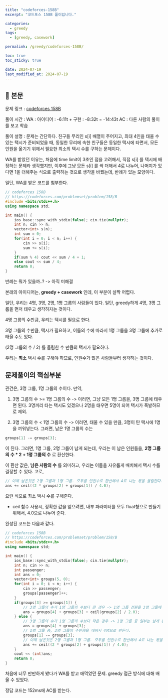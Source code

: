```yaml
---
title: "codeforces-158B"
excerpt: "코드포스 158B 풀이입니다."

categories:
  - greedy
tags:
  - [greedy, casework]

permalink: /greedy/codeforces-158B/

toc: true
toc_sticky: true

date: 2024-07-19
last_modified_at: 2024-07-19
---
```


## 🦥 본문

문제 링크 : [codeforces 158B](https://codeforces.com/problemset/problem/158/B)

풀이 시간 : 
WA : 아이디어 : -6:11t + 구현 : -8:32t = -14:43t
AC : 다른 사람의 풀이를 보고 학습

풀이 설명 : 문제는 간단하다. 친구들 무리인 s[i] 배열이 주어지고, 최대 4인을 태울 수 있는 택시가 준비되었을 때, 동일한 무리에 속한 친구들은 동일한 
택시에 타면서, 모든 인원을 옮기기 위헤서 필요한 최소의 택시 수를 구하는 문제이다. 

WA를 받았던 이유는, 처음에 time limit이 3초인 점을 고려해서, 직접  s[i] 를 택시에 배정하는 문제라 생각했지만, 이후에 그냥 모든 s[i] 를 싹 더해서 4로 나누어, 
나머지가 있다면 1을 더해주는 식으로 출력하는 것으로 생각을 바꿨는데, 반례가 있는 모양이다. 

일단, WA를 받은 코드를 첨부한다. 

```cpp
// codeforces 158B
// https://codeforces.com/problemset/problem/158/B
#include <bits/stdc++.h>
using namespace std;

int main() {
    ios_base::sync_with_stdio(false); cin.tie(nullptr);
    int n; cin >> n; 
    vector<int> s(n);
    int sum = 0;
    for(int i = 0; i < n; i++) {
        cin >> s[i];
        sum += s[i];
    }
    if(sum % 4) cout << sum / 4 + 1;
    else cout << sum / 4;
    return 0;
}
```

반례는 뭐가 있을까..? -> 아직 미해결

본래의 아이디어는, **greedy + casework** 인데, 이 부분이 살짝 어렵다. 

일단, 우리는 4명, 3명, 2명, 1명 그룹의 사람들이 있다. 일단, greedy하게 4명, 3명 그룹을 먼저 태우고 생각하자는 것이다. 

4명 그룹의 수만큼, 우리는 택시를 필요로 한다. 

3명 그룹의 수만큼, 택시가 필요하고, 이들의 수에 따라서 1명 그룹을 3명 그룹에 추가로 태울 수도 있다. 

(2명 그룹의 수 / 2) 를 올림한 수 만큼의 택시가 필요하다. 

우리는 **최소** 택시 수를 구해야 하므로, 인원수가 많은 사람들부터 생각하는 것이다. 

## 문제풀이의 핵심부분

관건은, 3명 그룹, 1명 그룹의 수이다. 만약, 

1. 3명 그룹의 수 >= 1명 그룹의 수
-> 이러면, 그냥 모든 1명 그룹을, 3명 그룹에 태우면 된다. 3명끼리 타는 택시도 있겠으나 2명을 태우면 5명이 되어 택시가 폭발하므로 제외.

2. 3명 그룹의 수 < 1명 그룹의 수
-> 이러면, 태울 수 있을 만큼, 3명이 탄 택시에 1명을 끼워넣는다. 그러면, 남은 1명 그룹의 수는
```cpp
groups[1] -= groups[3];
```
이 된다. 
그러면, 1명 그룹, 2명 그룹이 남게 되는데, 우리는 이 남은 인원들을, **2명 그룹의 수 * 2 + 1명 그룹의 수** 로 환산한다. 

이 환산 값은, **남은 사람의 수** 를 의미하고, 우리는 이들을 자유롭게 배치해서 택시 수를 결정할 수 있다. 고로, 

```cpp
// 이제 남은것은 2명 그룹과 1명 그룹. 모두를 인원수로 환산해서 4로 나눈 몫을 올림한다. 
ans += ceil((2 * groups[2] + groups[1]) / 4.0);
```
요런 식으로 최소 택시 수를 구해준다. 

+ ceil 함수 사용시, 정확한 값을 얻으려면, 내부 파라미터를 모두 float형으로 만들기 위해서, 4.0으로 나누어 준다.

완성된 코드는 다음과 같다. 

```cpp
// codeforces 158B
// https://codeforces.com/problemset/problem/158/B
#include <bits/stdc++.h>
using namespace std;

int main() {
    ios_base::sync_with_stdio(false); cin.tie(nullptr);
    int n; cin >> n; 
    int passenger;
    int ans = 0;
    vector<int> groups(5, 0);
    for(int i = 0; i < n; i++) {
        cin >> passenger;
        groups[passenger]++;
    }
    if(groups[3] >= groups[1]) {
        // 3명 그룹의 수가 1명 그룹의 수보다 큰 경우 -> 1명 그룹 전원을 3명 그룹에 포함시킨다.
        ans = groups[4] + groups[3] + ceil(groups[2] / 2.0);
    } else {
        // 3명 그룹의 수가 1명 그룹의 수보다 작은 경우 -> 1명 그룹 중 일부는 남게 된다. 
        ans = groups[4] + groups[3];
        // 1명 그룹 중, 3명 그룹의 수만큼을 태워서 4명으로 만든다. 
        groups[1] -= groups[3];
        // 이제 남은것은 2명 그룹과 1명 그룹. 모두를 인원수로 환산해서 4로 나눈 몫을 올림한다. 
        ans += ceil((2 * groups[2] + groups[1]) / 4.0);
    }
    cout << (int)ans;
    return 0;
}
```
처음에 너무 만만하게 봤다가 WA를 받고 애먹었던 문제. greedy 접근 방식에 대해 배울 수 있었다. 

정답 코드는 152ms에 AC를 받는다. 







